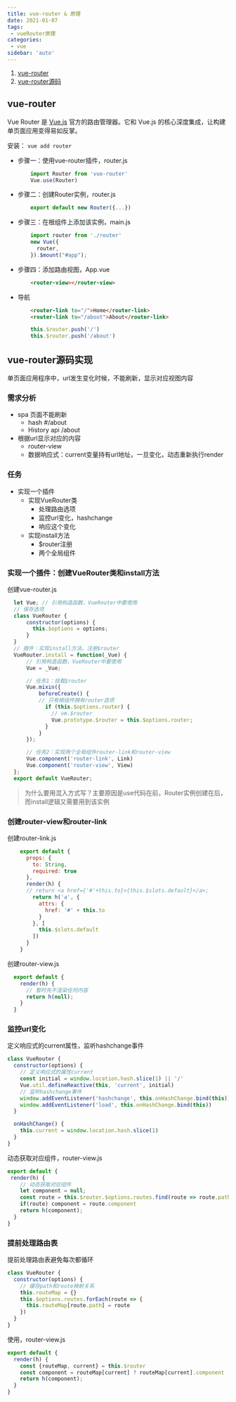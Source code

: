 ```yaml
---
title: vue-router & 原理
date: 2021-01-07
tags:
 - vueRouter原理
categories:
 - vue
sidebar: 'auto'
---
```


1. [vue-router](https://router.vuejs.org/zh/guide/)
2. [vue-router源码](https://github.com/vuejs/vue-router)

## vue-router
Vue Router 是 [Vue.js](https://cn.vuejs.org/) 官⽅的路由管理器。它和 Vue.js 的核⼼深度集成，让构建单⻚⾯应⽤变得易如反掌。  

安装： `vue add router`

* 步骤⼀：使⽤vue-router插件，router.js

    ```js
        import Router from 'vue-router'
        Vue.use(Router)
    ```

* 步骤⼆：创建Router实例，router.js

    ```js
        export default new Router({...})
    ```

* 步骤三：在根组件上添加该实例，main.js

    ```js
        import router from './router'
        new Vue({
          router,
        }).$mount("#app");
    ```

* 步骤四：添加路由视图，App.vue

    ```html
        <router-view></router-view>
    ```

* 导航

    ```html
        <router-link to="/">Home</router-link>
        <router-link to="/about">About</router-link>
    ```

    ```js
        this.$router.push('/')
        this.$router.push('/about')
    ```
## vue-router源码实现

单⻚⾯应⽤程序中，url发⽣变化时候，不能刷新，显示对应视图内容

### 需求分析
  
  + spa ⻚⾯不能刷新
     + hash #/about
     + History api /about
  + 根据url显示对应的内容
     + router-view
     + 数据响应式：current变量持有url地址，⼀旦变化，动态重新执⾏render
### 任务
  + 实现⼀个插件
    + 实现VueRouter类
        + 处理路由选项
        + 监控url变化，hashchange
        + 响应这个变化
    + 实现install⽅法
        + $router注册
        + 两个全局组件

### 实现⼀个插件：创建VueRouter类和install⽅法

  创建vue-router.js

  ```js
    let Vue; // 引⽤构造函数，VueRouter中要使⽤
    // 保存选项
    class VueRouter {
        constructor(options) {
          this.$options = options;
        }
    }
    // 插件：实现install⽅法，注册$router
    VueRouter.install = function(_Vue) {
        // 引⽤构造函数，VueRouter中要使⽤
        Vue = _Vue;

        // 任务1：挂载$router
        Vue.mixin({
            beforeCreate() {
            // 只有根组件拥有router选项
              if (this.$options.router) {
                // vm.$router
                Vue.prototype.$router = this.$options.router;
              }
            }
        });

        // 任务2：实现两个全局组件router-link和router-view
        Vue.component('router-link', Link)
        Vue.component('router-view', View)
    };
    export default VueRouter;
  ```

  > 为什么要⽤混⼊⽅式写？主要原因是use代码在前，Router实例创建在后，⽽install逻辑⼜需要⽤到该实例

### 创建router-view和router-link
创建router-link.js

```js
    export default {
      props: {
        to: String,
        required: true
      },
      render(h) {
      // return <a href={'#'+this.to}>{this.$slots.default}</a>;
        return h('a', {
          attrs: {
            href: '#' + this.to
          }
        }, [
          this.$slots.default
        ])
      }
    }
```
创建router-view.js

```js
  export default {
    render(h) {
      // 暂时先不渲染任何内容
      return h(null);
    }
  }
```
### 监控url变化
定义响应式的current属性，监听hashchange事件
```js
class VueRouter {
  constructor(options) {
    // 定义响应式的属性current
    const initial = window.location.hash.slice(1) || '/'
    Vue.util.defineReactive(this, 'current', initial)
    // 监听hashchange事件
    window.addEventListener('hashchange', this.onHashChange.bind(this))
    window.addEventListener('load', this.onHashChange.bind(this))
  }

  onHashChange() {
    this.current = window.location.hash.slice(1)
  }
}
```
动态获取对应组件，router-view.js
```js
export default {
 render(h) {
    // 动态获取对应组件
    let component = null;
    const route = this.$router.$options.routes.find(route => route.path === this.$router.current)
    if(route) component = route.component
    return h(component);
  }
}
```
### 提前处理路由表
提前处理路由表避免每次都循环
```js
class VueRouter {
  constructor(options) {
    // 缓存path和route映射关系
    this.routeMap = {}
    this.$options.routes.forEach(route => {
      this.routeMap[route.path] = route
    })
  }
}
```
使⽤，router-view.js
```js
export default {
  render(h) {
    const {routeMap, current} = this.$router
    const component = routeMap[current] ? routeMap[current].component : null
    return h(component);
  }
}
```

